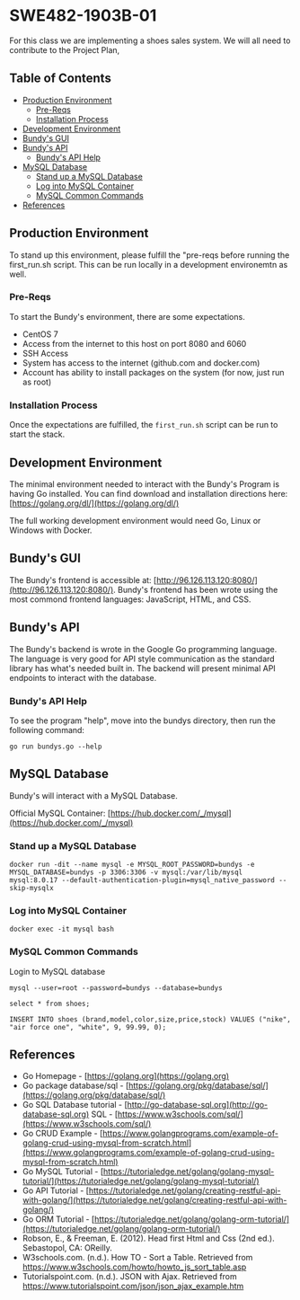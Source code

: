 # SWE482-1903B-01

For this class we are implementing a shoes sales system. We will all need to contribute to the Project Plan,

## Table of Contents

- [Production Environment](#production-environment)
  - [Pre-Reqs](#pre-reqs)
  - [Installation Process](#installation-process)
- [Development Environment](#development-environment)
- [Bundy's GUI](#bundys-gui)
- [Bundy's API](#bundys-api)
  - [Bundy's API Help](#bundys-api-help)
- [MySQL Database](#mysql-database)
  - [Stand up a MySQL Database](#stand-up-a-mysql-database)
  - [Log into MySQL Container](#log-into-mysql-container)
  - [MySQL Common Commands](#mysql-common-commands)
- [References](#references)

## Production Environment

To stand up this environment, please fulfill the "pre-reqs before running the first_run.sh script. This can be run locally in a development environemtn as well.

### Pre-Reqs

To start the Bundy's environment, there are some expectations.

- CentOS 7
- Access from the internet to this host on port 8080 and 6060
- SSH Access
- System has access to the internet (github.com and docker.com)
- Account has ability to install packages on the system (for now, just run as root)

### Installation Process

Once the expectations are fulfilled, the `first_run.sh` script can be run to start the stack.

## Development Environment

The minimal environment needed to interact with the Bundy's Program is having Go installed. You can find download and installation directions here: [https://golang.org/dl/](https://golang.org/dl/)

The full working development environment would need Go, Linux or Windows with Docker.

## Bundy's GUI

The Bundy's frontend is accessible at: [http://96.126.113.120:8080/](http://96.126.113.120:8080/). Bundy's frontend has been wrote using the most commond frontend languages: JavaScript, HTML, and CSS.

## Bundy's API

The Bundy's backend is wrote in the Google Go programming language. The language is very good for API style communication as the standard library has what's needed built in. The backend will present minimal API endpoints to interact with the database.

### Bundy's API Help

To see the program "help", move into the bundys directory, then run the following command:

```none
go run bundys.go --help
```

## MySQL Database

Bundy's will interact with a MySQL Database.

Official MySQL Container: [https://hub.docker.com/_/mysql](https://hub.docker.com/_/mysql)

### Stand up a MySQL Database

```none
docker run -dit --name mysql -e MYSQL_ROOT_PASSWORD=bundys -e MYSQL_DATABASE=bundys -p 3306:3306 -v mysql:/var/lib/mysql mysql:8.0.17 --default-authentication-plugin=mysql_native_password --skip-mysqlx
```

### Log into MySQL Container

```none
docker exec -it mysql bash
```

### MySQL Common Commands

Login to MySQL database

```none
mysql --user=root --password=bundys --database=bundys
```

```none
select * from shoes;
```

```none
INSERT INTO shoes (brand,model,color,size,price,stock) VALUES ("nike", "air force one", "white", 9, 99.99, 0);
```

## References

- Go Homepage - [https://golang.org](https://golang.org)
- Go package database/sql - [https://golang.org/pkg/database/sql/](https://golang.org/pkg/database/sql/)
- Go SQL Database tutorial - [http://go-database-sql.org](http://go-database-sql.org)
SQL - [https://www.w3schools.com/sql/](https://www.w3schools.com/sql/)
- Go CRUD Example - [https://www.golangprograms.com/example-of-golang-crud-using-mysql-from-scratch.html](https://www.golangprograms.com/example-of-golang-crud-using-mysql-from-scratch.html)
- Go MySQL Tutorial - [https://tutorialedge.net/golang/golang-mysql-tutorial/](https://tutorialedge.net/golang/golang-mysql-tutorial/)
- Go API Tutorial - [https://tutorialedge.net/golang/creating-restful-api-with-golang/](https://tutorialedge.net/golang/creating-restful-api-with-golang/)
- Go ORM Tutorial - [https://tutorialedge.net/golang/golang-orm-tutorial/](https://tutorialedge.net/golang/golang-orm-tutorial/)
- Robson, E., & Freeman, E. (2012). Head first Html and Css (2nd ed.). Sebastopol, CA: OReilly.
- W3schools.com. (n.d.). How TO - Sort a Table. Retrieved from https://www.w3schools.com/howto/howto_js_sort_table.asp
- Tutorialspoint.com. (n.d.). JSON with Ajax. Retrieved from https://www.tutorialspoint.com/json/json_ajax_example.htm